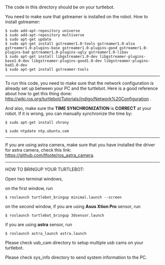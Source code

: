 The code in this directory should be on your turtlebot.

You need to make sure that gstreamer is installed on the robot.
How to install gstreamer:
	
	$ sudo add-apt-repository universe
	$ sudo add-apt-repository multiverse
	$ sudo apt-get update
	$ sudo apt-get install gstreamer1.0-tools gstreamer1.0-alsa gstreamer1.0-plugins-base gstreamer1.0-plugins-good gstreamer1.0-plugins-bad gstreamer1.0-plugins-ugly gstreamer1.0-libav
	$ sudo apt-get install libgstreamer1.0-dev libgstreamer-plugins-base1.0-dev libgstreamer-plugins-good1.0-dev libgstreamer-plugins-bad1.0-dev
	$ sudo apt-get install gstreamer-tools

----------------------------------------------

To run this code, you need to make sure that the network configuration is already set up between your PC and the turtlebot. Here is a good reference about how to get this thing done: http://wiki.ros.org/turtlebot/Tutorials/indigo/Network%20Configuration .

And also, make sure the **TIME SYNCHRONIZATION** is **CORRECT** at your robot. If it is wrong, you can manually synchronize the time by:
	
	$ sudo apt-get install chrony
	
	$ sudo ntpdate ntp.ubuntu.com

-----------------------------------------------

If you are using astra camera, make sure that you have installed the driver for astra camera, check this link: https://github.com/tfoote/ros_astra_camera.

-----------------------------------------------

HOW TO BRINGUP YOUR TURTLEBOT:

Open two terminal windows,

on the first window, run

    $ roslaunch turtlebot_bringup minimal.launch --screen

on the second window, if you are using **Asus Xtion Pro** sensor, run

    $ roslaunch turtlebot_bringup 3dsensor.launch
    
if you are using **astra** sensor, run

    $ roslaunch astra_launch astra.launch

Please check usb_cam directory to setup multiple usb cams on your turtlebot.

Please check sys_info directory to send system information to the PC.
